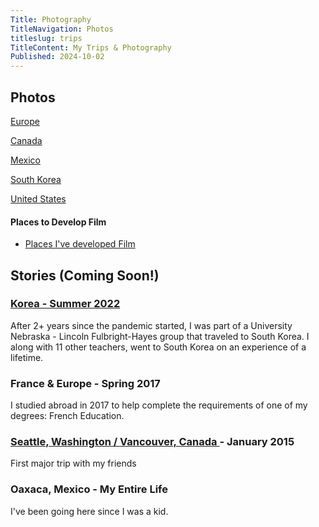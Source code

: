 ```yaml
---
Title: Photography
TitleNavigation: Photos
titleslug: trips
TitleContent: My Trips & Photography
Published: 2024-10-02
---
```

## Photos
[Europe](europe)

[Canada](canada)

[Mexico](mexico)

[South Korea](/interactives/photos)

[United States](united-states)


#### Places to Develop Film
* [Places I've developed Film](/photography/places-to-develop-film)

## Stories (Coming Soon!)
### [Korea - Summer 2022](/korea)
After 2+ years since the pandemic started, I was part of a University Nebraska - Lincoln Fulbright-Hayes group that traveled to South Korea. I along with 11 other teachers, went to South Korea on an experience of a lifetime.

### France & Europe - Spring 2017
I studied abroad in 2017 to help complete the requirements of one of my degrees: French Education.

### [Seattle, Washington / Vancouver, Canada ](united-states/seattle) - January 2015
First major trip with my friends

### Oaxaca, Mexico - My Entire Life
I've been going here since I was a kid. 





